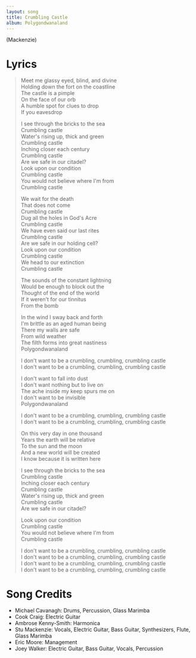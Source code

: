 ```yaml
---
layout: song
title: Crumbling Castle
album: Polygondwanaland
---
```


(Mackenzie)

# Lyrics

> Meet me glassy eyed, blind, and divine  
> Holding down the fort on the coastline  
> The castle is a pimple  
> On the face of our orb  
> A humble spot for clues to drop  
> If you eavesdrop  
>  
> I see through the bricks to the sea  
> Crumbling castle  
> Water's rising up, thick and green  
> Crumbling castle  
> Inching closer each century  
> Crumbling castle  
> Are we safe in our citadel?  
> Look upon our condition  
> Crumbling castle  
> You would not believe where I'm from  
> Crumbling castle  
>  
> We wait for the death  
> That does not come  
> Crumbling castle  
> Dug all the holes in God's Acre  
> Crumbling castle  
> We have even said our last rites  
> Crumbling castle  
> Are we safe in our holding cell?  
> Look upon our condition  
> Crumbling castle  
> We head to our extinction  
> Crumbling castle  
>  
> The sounds of the constant lightning  
> Would be enough to block out the  
> Thought of the end of the world  
> If it weren't for our tinnitus  
> From the bomb  
>  
> In the wind I sway back and forth  
> I'm brittle as an aged human being  
> There my walls are safe   
> From wild weather  
> The filth forms into great nastiness  
> Polygondwanaland  
>  
> I don't want to be a crumbling, crumbling, crumbling castle  
> I don't want to be a crumbling, crumbling, crumbling castle  
>  
> I don't want to fall into dust  
> I don't want nothing but to live on  
> The ache inside my keep spurs me on  
> I don't want to be invisible  
> Polygondwanaland  
>  
> I don't want to be a crumbling, crumbling, crumbling castle  
> I don't want to be a crumbling, crumbling, crumbling castle  
>  
> On this very day in one thousand  
> Years the earth will be relative  
> To the sun and the moon  
> And a new world will be created  
> I know because it is written here  
>  
> I see through the bricks to the sea  
> Crumbling castle  
> Inching closer each century  
> Crumbling castle  
> Water's rising up, thick and green  
> Crumbling castle  
> Are we safe in our citadel?  
>  
> Look upon our condition  
> Crumbling castle  
> You would not believe where I'm from  
> Crumbling castle  
>  
> I don't want to be a crumbling, crumbling, crumbling castle  
> I don't want to be a crumbling, crumbling, crumbling castle  
> I don't want to be a crumbling, crumbling, crumbling castle  
> I don't want to be a crumbling, crumbling, crumbling castle  

# Song Credits

* Michael Cavanagh: Drums, Percussion, Glass Marimba
* Cook Craig: Electric Guitar
* Ambrose Kenny-Smith: Harmonica
* Stu Mackenzie: Vocals, Electric Guitar, Bass Guitar, Synthesizers, Flute, Glass Marimba
* Eric Moore: Management
* Joey Walker: Electric Guitar, Bass Guitar, Vocals, Percussion
